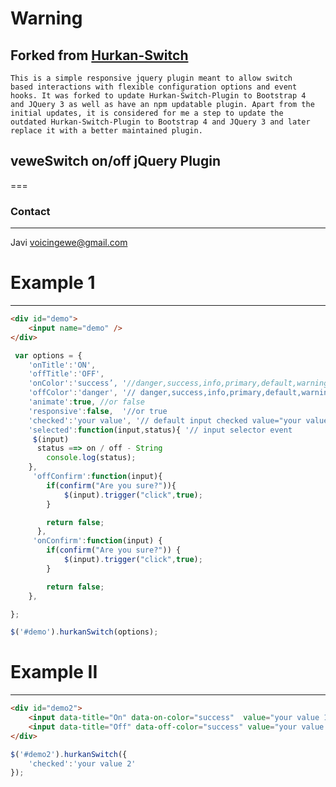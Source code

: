 # Warning
## Forked from [Hurkan-Switch](https://github.com/hurkanaras/Hurkan-Switch-Plugin)
    This is a simple responsive jquery plugin meant to allow switch 
    based interactions with flexible configuration options and event 
    hooks. It was forked to update Hurkan-Switch-Plugin to Bootstrap 4 
    and JQuery 3 as well as have an npm updatable plugin. Apart from the 
    initial updates, it is considered for me a step to update the 
    outdated Hurkan-Switch-Plugin to Bootstrap 4 and JQuery 3 and later 
    replace it with a better maintained plugin.
    
	
## veweSwitch on/off jQuery Plugin
===
### Contact
---
Javi
voicingewe@gmail.com

# Example 1
---
```html
<div id="demo">
	<input name="demo" />
</div>
```
```javascript
 var options = {
	'onTitle':'ON',
	'offTitle':'OFF',
	'onColor':'success’, '//danger,success,info,primary,default,warning
	'offColor':'danger', '// danger,success,info,primary,default,warning
	'animate':true, //or false
	'responsive':false,  '//or true 
	'checked':'your value', '// default input checked value="your value" OR checked:'.input-selector'
	'selected':function(input,status){ '// input selector event 
	 $(input)
	  status ==> on / off - String
		console.log(status);
	},
	 'offConfirm':function(input){ 
		if(confirm("Are you sure?")){
			$(input).trigger("click",true);
		}

		return false;
	  },
	 'onConfirm':function(input) {
		if(confirm("Are you sure?")) {
			$(input).trigger("click",true);
		}

		return false;
	},

};

$('#demo').hurkanSwitch(options);
```
 
# Example II
---
```html
<div id="demo2">
	<input data-title="On" data-on-color="success"  value="your value 1"  data-on="true" name="demo3" type="radio" />
	<input data-title="Off" data-off-color="success" value="your value 2" data-off="true" name="demo3" type="radio" />
</div>
```
```javascript
$('#demo2').hurkanSwitch({
	'checked':'your value 2'
});
```
